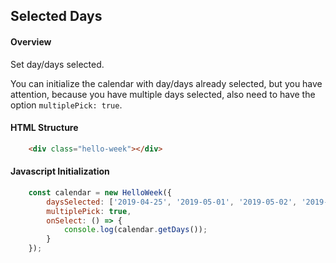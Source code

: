 ## Selected Days

#### Overview
Set day/days selected.

You can initialize the calendar with day/days already selected, but you have attention,
because you have multiple days selected, also need to have the option `multiplePick: true`.

#### HTML Structure
```html
    <div class="hello-week"></div>
```

#### Javascript Initialization
```js
    const calendar = new HelloWeek({
        daysSelected: ['2019-04-25', '2019-05-01', '2019-05-02', '2019-05-03'],
        multiplePick: true,
        onSelect: () => {
            console.log(calendar.getDays());
        }
    });
```

